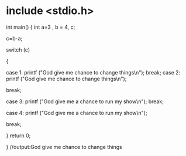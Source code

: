 # include <stdio.h>

int main()
{
int a=3 , b = 4, c;

c=b-a;

switch (c)

{

case 1:
 printf ("God give me chance to change things\n");
 break;
 case 2:
 printf ("God give me chance to change things\n");
 
break;

case  3: 
printf ("God give me a chance to run my show\n");
break;

case  4: 
printf ("God give me a chance to run my show\n");

break;

}
return 0;

}
//output:God give me chance to change things